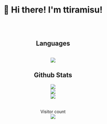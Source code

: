 <div align="center">
   <h1>👋 Hi there! I'm ttiramisu!</h1>
</div>
<br>
<br>
<div align="center">
   <h2>Languages</h2>
   <br>
   <img src="https://github-readme-stats.vercel.app/api/top-langs/?username=ttiramisu&count_private=true&show_icons=true&theme=onedark&layout=compact" align="middle"/>
   <br>
   <h2>Github Stats</h2>
   <img src="https://github-readme-stats.vercel.app/api?username=ttiramisu&count_private=true&show_icons=true&theme=onedark" />
   <br>
   <img src="https://streak-stats.demolab.com/?user=ttiramisu&theme=radical%22%20width=%2249%%22%20alt=%22streaks%20graph" />
   <br>
   <img src="https://github-readme-activity-graph.cyclic.app/graph?username=ttiramisu&bg_color=141321&color=A9FEF7&line=626069&point=F8D847&area_color=FE428E&title_color=FE428E&area=true%22" />
   <br>
   <br>
   <br>
   Visitor count
   <br>
   <img src="https://profile-counter.glitch.me/ttiramisu/count.svg" />
</div>
